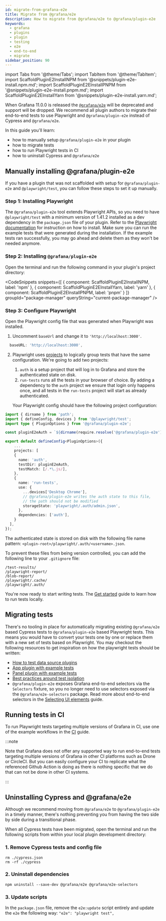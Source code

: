 ```yaml
---
id: migrate-from-grafana-e2e
title: Migrate from @grafana/e2e
description: How to migrate from @grafana/e2e to @grafana/plugin-e2e
keywords:
  - grafana
  - plugins
  - plugin
  - testing
  - e2e
  - end-to-end
  - migrate
sidebar_position: 90
---
```


import Tabs from '@theme/Tabs';
import TabItem from '@theme/TabItem';
import ScaffoldPluginE2InstallNPM from '@snippets/plugin-e2e-install.npm.md';
import ScaffoldPluginE2EInstallPNPM from '@snippets/plugin-e2e-install.pnpm.md';
import ScaffoldPluginE2EInstallYarn from '@snippets/plugin-e2e-install.yarn.md';

When Grafana 11.0.0 is released the [`@grafana/e2e`](https://www.npmjs.com/package/@grafana/e2e) will be deprecated and support will be dropped. We recommend all plugin authors to migrate their end-to-end tests to use Playwright and `@grafana/plugin-e2e` instead of Cypress and `@grafana/e2e`.

In this guide you'll learn:

- how to manually setup `@grafana/plugin-e2e` in your plugin
- how to migrate tests
- how to run Playwright tests in CI
- how to uninstall Cypress and `@grafana/e2e`

## Manually installing @grafana/plugin-e2e

If you have a plugin that was not scaffolded with setup for `@grafana/plugin-e2e` and `@playwright/test`, you can follow these steps to set it up manually.

### Step 1: Installing Playwright

The `@grafana/plugin-e2e` tool extends Playwright APIs, so you need to have `@playwright/test` with a minimum version of 1.41.2 installed as a dev dependency in the `package.json` file of your plugin. Refer to the [Playwright documentation](https://playwright.dev/docs/intro#installing-playwright) for instruction on how to install. Make sure you can run the example tests that were generated during the installation. If the example tests ran successfully, you may go ahead and delete them as they won't be needed anymore.

### Step 2: Installing `@grafana/plugin-e2e`

Open the terminal and run the following command in your plugin's project directory:

<CodeSnippets
snippets={[
{ component: ScaffoldPluginE2InstallNPM, label: 'npm' },
{ component: ScaffoldPluginE2EInstallYarn, label: 'yarn' },
{ component: ScaffoldPluginE2EInstallPNPM, label: 'pnpm' }
]}
groupId="package-manager"
queryString="current-package-manager"
/>

### Step 3: Configure Playwright

Open the Playwright config file that was generated when Playwright was installed.

1. Uncomment `baseUrl` and change it to `'http://localhost:3000'`.

```ts title="playwright.config.ts"
  baseURL: 'http://localhost:3000',
```

2. Playwright uses [projects](https://playwright.dev/docs/test-projects) to logically group tests that have the same configuration. We're going to add two projects:

   1. `auth` is a setup project that will log in to Grafana and store the authenticated state on disk.
   2. `run-tests` runs all the tests in your browser of choice. By adding a dependency to the `auth` project we ensure that login only happens once, and all tests in the `run-tests` project will start as already authenticated.

   Your Playwright config should have the following project configuration:

```ts title="playwright.config.ts"
import { dirname } from 'path';
import { defineConfig, devices } from '@playwright/test';
import type { PluginOptions } from '@grafana/plugin-e2e';

const pluginE2eAuth = `${dirname(require.resolve('@grafana/plugin-e2e'))}/auth`;

export default defineConfig<PluginOptions>({
    ...
    projects: [
    {
      name: 'auth',
      testDir: pluginE2eAuth,
      testMatch: [/.*\.js/],
    },
    {
      name: 'run-tests',
      use: {
        ...devices['Desktop Chrome'],
        // @grafana/plugin-e2e writes the auth state to this file,
        // the path should not be modified
        storageState: 'playwright/.auth/admin.json',
      },
      dependencies: ['auth'],
    }
  ],
});
```

The authenticated state is stored on disk with the following file name pattern: `<plugin-root>/playwright/.auth/<username>.json`.

To prevent these files from being version controlled, you can add the following line to your `.gitignore` file:

```shell title=".gitignore"
/test-results/
/playwright-report/
/blob-report/
/playwright/.cache/
/playwright/.auth/
```

You're now ready to start writing tests. The [Get started](./get-started.md) guide to learn how to run tests locally.

## Migrating tests

There's no tooling in place for automatically migrating existing `@grafana/e2e` based Cypress tests to `@grafana/plugin-e2e` based Playwright tests. This means you would have to convert your tests one by one or replace them with a new set of tests based on Playwright. You may checkout the following resources to get inspiration on how the playwright tests should be written:

- [How to test data source plugins](./test-a-data-source-plugin/index.md)
- [App plugin with example tests](https://github.com/grafana/grafana-plugin-examples/tree/main/examples/app-basic/tests)
- [Panel plugin with example tests](https://github.com/grafana/grafana-plugin-examples/tree/main/examples/panel-datalinks/tests)
- [Best practices around test isolation](./setup-resources.md#test-isolation)
- `@grafana/plugin-e2e` exposes Grafana end-to-end selectors via the `Selectors` fixture, so you no longer need to use selectors exposed via the `@grafana/e2e-selectors` package. Read more about end-to-end selectors in the [Selecting UI elements](./selecting-ui-elements.md) guide.

## Running tests in CI

To run Playwright tests targeting multiple versions of Grafana in CI, use one of the example workflows in the [CI](./ci.md) guide.

:::note

Note that Grafana does not offer any supported way to run end-to-end tests targeting multiple versions of Grafana in other CI platforms such as Drone or CircleCI. But you can easily configure your CI to replicate what the referenced Github Action is doing as there is nothing specific that we do that can not be done in other CI systems.

:::

## Uninstalling Cypress and @grafana/e2e

Although we recommend moving from `@grafana/e2e` to `@grafana/plugin-e2e` in a timely manner, there's nothing preventing you from having the two side by side during a transitional phase.

When all Cypress tests have been migrated, open the terminal and run the following scripts from within your local plugin development directory:

### 1. Remove Cypress tests and config file

```shell
rm ./cypress.json
rm -rf ./cypress
```

### 2. Uninstall dependencies

```shell
npm uninstall --save-dev @grafana/e2e @grafana/e2e-selectors
```

### 3. Update scripts

In the `package.json` file, remove the `e2e:update` script entirely and update the `e2e` the following way:
`"e2e": "playwright test",`
